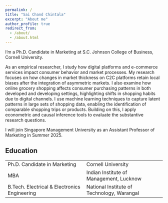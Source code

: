 ```yaml
---
permalink: /
title: "Sai Chand Chintala"
excerpt: "About me"
author_profile: true
redirect_from: 
  - /about/
  - /about.html
---
```


I’m a Ph.D. Candidate in Marketing at S.C. Johnson College of Business, Cornell University.

As an empirical researcher, I study how digital platforms and e-commerce services impact consumer behavior and market processes. My research focuses on how changes in market thickness on C2C platforms retain local biases after the integration of asymmetric markets. I also examine how online grocery shopping affects consumer purchasing patterns in both developed and developing settings, highlighting shifts in shopping habits due to digital channels. I use machine learning techniques to capture latent patterns in large sets of shopping data, enabling the identification of comparable shopping trips or products. Building on this, I apply econometric and causal inference tools to evaluate the substantive research questions.

I will join Singapore Management University as an Assistant Professor of Marketing in Summer 2025.

<h2>Education</h2> 
<table class="hidden-border-table">
  <tr>
    <td>Ph.D. Candidate in Marketing</td>
    <td>Cornell University</td>
  </tr>
  <tr>
    <td>MBA</td>
    <td>Indian Institute of Management, Lucknow</td>
  </tr>
  <tr>
    <td>B.Tech. Electrical & Electronics Engineering</td>
    <td>National Institute of Technology, Warangal</td>
  </tr>
</table>
<!-- My research interest is in the area of online grocery retailing. The first essay of my dissertation examines the differences in shopping behavior when consumers use online grocery shopping. In another project, we study the differences in online grocery adoption in an emerging market. -->
<!-- In my other research streams, I investigate how to leverage digital consumption experience by implementing diverse cues to help consumers achieve their goals. -->
